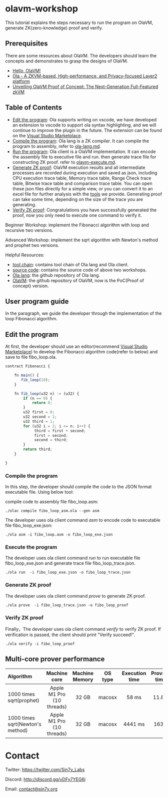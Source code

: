 # olavm-workshop
This tutorial explains the steps necessary to run the program on OlaVM, generate ZK(zero-knowledge) proof and verify.

## Prerequisites
There are some resources about OlaVM. The developers should learn the concepts and demonstrates to grasp the designs of OlaVM.
- [Hello, OlaVM!](https://hackmd.io/@sin7y/H1yPj_J8i)
- [Ola - A ZKVM-based, High-performance, and Privacy-focused Layer2 platform](https://github.com/Sin7Y/olavm-whitepaper-v2/blob/master/Ola%20-%20A%20ZKVM-based%2C%20High-performance%2C%20and%20Privacy-focused%20Layer2%20platform.pdf)
- [Unveiling OlaVM Proof of Concept: The Next-Generation Full-Featured zkVM](https://medium.com/@sin7y/unveiling-olavm-proof-of-concept-the-next-generation-full-featured-zkvm-5840b27f8e4c)

## Table of Contents
- [Edit the program](#Edit-the-program): Ola supports writing on vscode, we have developed an extension to vscode to support ola syntax highlighting, and we will continue to improve the plugin in the future.
The extension can be found on the [Visual Studio Marketplace](https://marketplace.visualstudio.com/items?itemName=Sin7y.ola).
- [Compile the program](#Compile-the-program): Ola lang is a ZK compiler. It can compile the program to assembly, refer to [ola-lang.md](docs/ola-lang.md).
- [Run the program](#Execute-the-program): Ola client is a OlaVM implementation. It can encode the assembly file to executive file and run. then generate trace file for constructing ZK proof. refer to [olavm-execute.md](docs/olavm-execute.md).
- [Generate ZK proof](#Generate-ZK-proof): OlaVM execution results and all intermediate processes are recorded during execution and saved as json, including CPU execution trace table, Memory trace table, Range Check trace table, Bitwise trace table and comparison trace table. You can open these json files directly for a simple view, or you can convert it to an excel file for further analysis with the [tools](docs/olavm-trace-analysis.md) we provide. Generating proof can take some time, depending on the size of the trace you are generating.
- [Verify ZK proof](#Verify-ZK-proof): Congratulations you have successfully generated the proof, now you only need to execute one command to verify it.

Beginner Workshop: implement the Fibonacci algorithm with loop and recursive two versions.

Advanced Workshop: implement the sqrt algorithm with Newton's method and prophet two versions.

Helpful Resources: 
- [tool chain](tool-chain): contains tool chain of Ola lang and Ola client.
- [source code](docs/ola-lang.md): contains the source code of above two workshops.
- [Ola lang](https://github.com/Sin7Y/ola-lang.git): the github repository of Ola lang.
- [OlaVM](https://github.com/Sin7Y/olavm): the github repository of OlaVM, now is the PoC(Proof of concept) version.

## User program guide
In the paragraph, we guide the developer through the implementation of the loop Fibonacci algorithm.

## Edit the program
At first, the developer should use an editor(recommend [Visual Studio Marketplace](https://marketplace.visualstudio.com/items?itemName=Sin7y.ola)) to develop the Fibonacci algorithm code(refer to below) and save to file fibo_loop.ola.

````js
contract Fibonacci {

    fn main() {
       fib_loop(10);
    }

    fn fib_loop(u32 n) -> (u32) {
        if (n == 0) {
            return 0;
        }
        u32 first = 0;
        u32 second = 1;
        u32 third = 1;
        for (u32 i = 2; i <= n; i++) {
             third = first + second;
             first = second;
             second = third;
        }
        return third;
    }

}
````

### Compile the program
In this step, the developer should compile the code to the JSON format executable file. Using below tool:

compile code to assembly file fibo_loop.asm:
````shell
./olac compile fibo_loop_asm.ola --gen asm
````

The developer uses ola client command *asm* to encode code to executable file fibo_loop_exe.json:

````shell
./ola asm -i fibo_loop.asm -o fibo_loop_exe.json
````

### Execute the program
The developer uses ola client command *run* to run executable file fibo_loop_exe.json and generate trace file fibo_loop_trace.json.

````shell
./ola run  -i fibo_loop_exe.json -o fibo_loop_trace.json
````

### Generate ZK proof
The developer uses ola client command *prove* to generate ZK proof.
````shell
./ola prove  -i fibo_loop_trace.json -o fibo_loop_proof
````

### Verify ZK proof
Finally，The developer uses ola client command *verify* to verify ZK proof. If verification is passed, the client should print "Verify succeed!".
````shell
./ola verify -i fibo_loop_proof
````

## Multi-core prover performance

| Algorithm                        |                Machine core                 | Machine Memory | OS type | Execution time | Proving time | Trace size |
|:---------------------------------|:-------------------------------------------:|:--------------:|:-------:|:--------------:|:------------:|:----------:|
| 1000 times sqrt(prophet)         |          Apple M1 Pro (10 threads)          |     32 GB      | macosx  |     58 ms      |   11.8 s   |   18 MB    |
| 1000 times sqrt(Newton's method) |          Apple M1 Pro (10 threads)          |     32 GB      | macosx  |    4441 ms     |   163 s    |   681 MB   |


# Contact
Twitter: https://twitter.com/Sin7y_Labs

Discord: http://discord.gg/vDFy7YEG6j

Email: contact@sin7y.org
